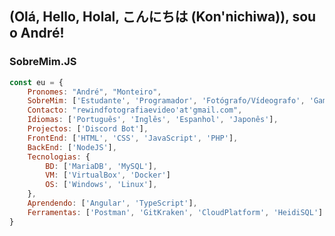 <h2>(Olá, Hello, Holal, こんにちは (Kon'nichiwa)), sou o André!</h2>
<h3>SobreMim.JS</h3>

```javascript
const eu = {
	Pronomes: "André", "Monteiro",
	SobreMim: ['Estudante', 'Programador', 'Fotógrafo/Vídeografo', 'Gamer'],
	Contacto: "rewindfotografiaevideo'at'gmail.com",
	Idiomas: ['Português', 'Inglês', 'Espanhol', 'Japonês'],
	Projectos: ['Discord Bot'],
	FrontEnd: ['HTML', 'CSS', 'JavaScript', 'PHP'],
	BackEnd: ['NodeJS'],
	Tecnologias: {
		BD: ['MariaDB', 'MySQL'],
		VM: ['VirtualBox', 'Docker']
		OS: ['Windows', 'Linux'],
	},
	Aprendendo: ['Angular', 'TypeScript'],
	Ferramentas: ['Postman', 'GitKraken', 'CloudPlatform', 'HeidiSQL']
}
```
